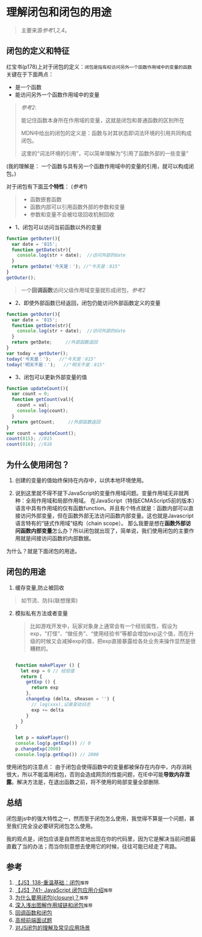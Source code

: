 # 理解闭包和闭包的用途

> 主要来源*参考1,2,4*。

## 闭包的定义和特征

红宝书(p178)上对于闭包的定义：`闭包是指有权访问另外一个函数作用域中的变量的函数` 关键在于下面两点：

- 是一个函数
- 能访问另外一个函数作用域中的变量

> *参考2*:
>
> 能记住函数本身所在作用域的变量，这就是闭包和普通函数的区别所在
>
> MDN中给出的闭包的定义是：函数与对其状态即词法环境的引用共同构成闭包。
>
> 这里的“词法环境的引用”，可以简单理解为“引用了函数外部的一些变量”



(我的理解是： 一个函数与具有另一个函数作用域中的变量的引用，就可以构成闭包。)



对于闭包有下面**三个特性**： (*参考1*)

> - 函数嵌套函数
> - 函数内部可以引用函数外部的参数和变量
> - 参数和变量不会被垃圾回收机制回收

- 1、闭包可以访问当前函数以外的变量

```js
function getOuter(){
  var date = '815';
  function getDate(str){
    console.log(str + date);  //访问外部的date
  }
  return getDate('今天是：'); //"今天是：815"
}
getOuter();
```

> 一个**回调函数**访问父级作用域变量就形成闭包，*参考2*


- 2、即使外部函数已经返回，闭包仍能访问外部函数定义的变量

```js
function getOuter(){
  var date = '815';
  function getDate(str){
    console.log(str + date);  //访问外部的date
  }
  return getDate;     //外部函数返回
}
var today = getOuter();
today('今天是：');   //"今天是：815"
today('明天不是：');   //"明天不是：815"
```

- 3、闭包可以更新外部变量的值

```js
function updateCount(){
  var count = 0;
  function getCount(val){
    count = val;
    console.log(count);
  }
  return getCount;     //外部函数返回
}
var count = updateCount();
count(815); //815
count(816); //816
```



## 为什么使用闭包？

1. 创建的变量的值始终保持在内存中，以供本地环境使用。

2. 说到这里就不得不提下JavaScript的变量作用域问题。变量作用域无非就两种：全局作用域和局部作用域。
   在JavaScript（特指ECMAScript5前的版本）语言中具有作用域的仅有函数function。并且有个特点就是：函数内部可以直接访问外部变量，但在函数外部无法访问函数内部变量。这也就是Javascript语言特有的“链式作用域”结构（chain scope）。
   那么我要是想在**函数外部访问函数内部变量**怎么办？所以闭包就出现了，简单说，我们使用闭包的主要作用就是间接访问函数的内部数据。

为什么？就是下面闭包的用途。

## 闭包的用途

1. 缓存变量,防止被回收
   
  > 如节流、防抖(联想搜索) 

2. 模拟私有方法或者变量

   > 比如游戏开发中，玩家对象身上通常会有一个经验属性，假设为exp，"打怪"、“做任务”、“使用经验书”等都会增加exp这个值，而在升级的时候又会减掉exp的值，把exp直接暴露给各处业务来操作显然是很糟糕的。

   ```js
   
   function makePlayer () {
     let exp = 0 // 经验值
     return {
       getExp () {
         return exp
       },
       changeExp (delta, sReason = '') {
         // log(xxx),记录变动日志
         exp += delta
       }
     }
   }
   
   let p = makePlayer()
   console.log(p.getExp()) // 0
   p.changeExp(2000)
   console.log(p.getExp()) // 2000
   ```



使用闭包的注意点： 由于闭包会使得函数中的变量都被保存在内存中，内存消耗很大，所以不能滥用闭包，否则会造成网页的性能问题，在IE中可能**导致内存泄露**。解决方法是，在退出函数之前，将不使用的局部变量全部删除.

## 总结

闭包是js中的强大特性之一，然而至于闭包怎么使用，我觉得不算是一个问题，甚至我们完全没必要研究闭包怎么使用。

我的观点是，闭包应该是自然而言地出现在你的代码里，因为它是解决当前问题最直截了当的办法；而当你刻意想去使用它的时候，往往可能已经走了弯路。

## 参考

1. [【JS】138-重温基础：闭包](https://mp.weixin.qq.com/s/IUQ0dxkts6m38e-uc4xCdA)`推荐`
2. [【JS】741- JavaScript 闭包应用介绍](https://mp.weixin.qq.com/s/dmqed5PfWT4_DFLacjUjig)`推荐`
3. [为什么要用闭包(closure)？](https://www.jianshu.com/p/11fb0195dc9d)`推荐`
4. [深入浅出图解作用域链和闭包](https://muyiy.cn/blog/2/2.1.html)`推荐`
5. [回调函数和闭包](https://www.cnblogs.com/tumo/p/10678533.html)
6. [高频前端面试题](https://mp.weixin.qq.com/s/vXeACwujNKcLfnkBB9i9Yw)
7. [对JS闭包的理解及常见应用场景](https://blog.csdn.net/qq_21132509/article/details/80694517) 